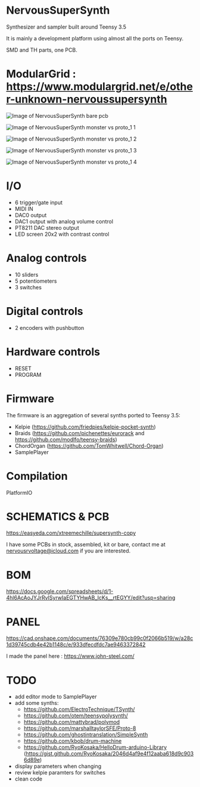 # NervousSuperSynth
Synthesizer and sampler built around Teensy 3.5

It is mainly a development platform using almost all the ports on Teensy.

SMD and TH parts, one PCB.

# ModularGrid : https://www.modulargrid.net/e/other-unknown-nervoussupersynth

![Image of NervousSuperSynth bare pcb](https://github.com/nervousapps/NervousSuperSynth/raw/proto_1/images/bare_pcb.png)

![Image of NervousSuperSynth monster vs proto_1 1](https://github.com/nervousapps/NervousSuperSynth/blob/proto_1/images/monstervsproto1_1.png)

![Image of NervousSuperSynth monster vs proto_1 2](https://github.com/nervousapps/NervousSuperSynth/blob/proto_1/images/monstervsproto1_2.png)

![Image of NervousSuperSynth monster vs proto_1 3](https://github.com/nervousapps/NervousSuperSynth/blob/proto_1/images/monstervsproto1_3.png)

![Image of NervousSuperSynth monster vs proto_1 4](https://github.com/nervousapps/NervousSuperSynth/blob/proto_1/images/monstervsproto1_4.png)

# I/O
- 6 trigger/gate input
- MIDI IN
- DAC0 output
- DAC1 output with analog volume control
- PT8211 DAC stereo output
- LED screen 20x2 with contrast control

# Analog controls
- 10 sliders
- 5 potentiometers
- 3 switches

# Digital controls
- 2 encoders with pushbutton

# Hardware controls
- RESET
- PROGRAM

# Firmware
The firmware is an aggregation of several synths ported to Teensy 3.5:
- Kelpie (https://github.com/friedpies/kelpie-pocket-synth)
- Braids (https://github.com/pichenettes/eurorack and https://github.com/modlfo/teensy-braids)
- ChordOrgan (https://github.com/TomWhitwell/Chord-Organ)
- SamplePlayer

# Compilation
PlatformIO

# SCHEMATICS & PCB
https://easyeda.com/xtreemechille/supersynth-copy

I have some PCBs in stock, assembled, kit or bare, contact me at nervousrvoltage@icloud.com if you are interested.

# BOM
https://docs.google.com/spreadsheets/d/1-4hl6AcAoJYJrRvISyrwIaEGTYHwAB_IcKs__rtEGYY/edit?usp=sharing

# PANEL
https://cad.onshape.com/documents/76309e780cb99c0f2066b519/w/a28c1d39745cdb4e42b1148c/e/933dfecdfdc7ae9463372842

I made the panel here : https://www.john-steel.com/

# TODO
- add editor mode to SamplePlayer
- add some synths:
    - https://github.com/ElectroTechnique/TSynth/
    - https://github.com/otem/teensypolysynth/
    - https://github.com/mattybrad/polymod
    - https://github.com/marshalltaylorSFE/Proto-8
    - https://github.com/ghostintranslation/SimpleSynth
    - https://github.com/kbob/drum-machine
    - https://github.com/RyoKosaka/HelloDrum-arduino-Library (https://gist.github.com/RyoKosaka/2046d4af9e4f12aaba618d9c9036d89e)
- display parameters when changing
- review kelpie paramters for switches
- clean code
